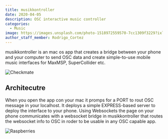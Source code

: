 ```yaml
---
title: musikkontroller
date: 2020-04-05
description: OSC interactive music controller
categories:
  - Music
image: https://images.unsplash.com/photo-1518972559570-7cc1309f3229?ixlib=rb-1.2.1&ixid=eyJhcHBfaWQiOjEyMDd9&auto=format&fit=crop&w=1950&q=80
author_staff_member: Rodrigo_Cortez
---
```


musikkontroller is an mac os app that creates a bridge between your phone and your computer to send OSC data and create simple-to-use mobile music interfaces for MaxMSP, SuperCollider etc.

![Checkmate](https://source.unsplash.com/random/1500x1000)

## Architecutre

When you open the app con your mac it promps for a PORT to rout OSC message in your localhost. It deploys a simple EXPRESS-based server to deploy the interface to your phone. Using Websockets the page on your phone communicates with a websocket bridge in musikkontroller that routes the websocket info to OSC in roder to be usable in any OSC capable app.

![Raspberries](https://source.unsplash.com/random/1500x1001)
